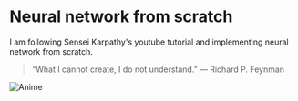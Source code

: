 # Neural network from scratch 
I am following Sensei Karpathy's youtube tutorial and implementing neural network from scratch.


> “What I cannot create,
> I do not understand.”
> ― Richard P. Feynman

![Anime](https://imgs.search.brave.com/vKl1CM0l1-rsBJTz4m0YXhahblFdEfjX8EZtWJgNRao/rs:fit:860:0:0:0/g:ce/aHR0cHM6Ly9naWZk/Yi5jb20vaW1hZ2Vz/L2hpZ2gvd2FpZnUt/YW5pbWUtY3V0ZS1z/bWlsZS1naXJsLWRk/N2Q4YW91MjM0MnU3/b3IuZ2lm.gif)

